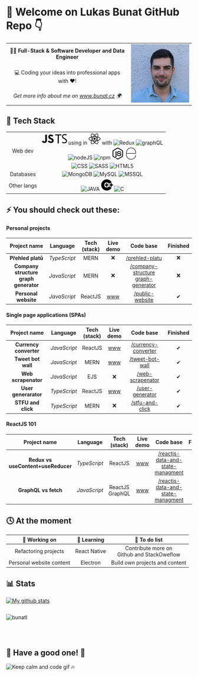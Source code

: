 # 👋  Welcome on Lukas Bunat GitHub Repo 👇
<!-- ------------------------------------------------------------------------------------------ -->
<table>
 <tr>
    <td align="middle"><b>👨‍💻 Full-Stack & Software Developer and Data Engineer</b></td>
    <td rowspan="3" align="middle">
    <img src="./profilePicture.jpg" alt="avatar" width="200"/>
</td>
 </tr>
 <tr>
    <td align="middle">💻 Coding your ideas into professional apps with ❤️!</td>
 </tr>
 <tr>
    <td align="middle"><i>Get more info about me on <a href="https://bunat.cz">www.bunat.cz</a> 🌍</i></td>
 </tr>
</table>

## 🥞 Tech Stack
<table> 
 <tr>
 <td rowspan="3" align="middle">Web dev</td>
 <td align="middle">
  <img src="https://raw.githubusercontent.com/Workshape/tech-icons/72fd0e4dc0320a84dc489d9dd8f63338926098e0/icons/javascript.svg" alt="javascript" width="32" height="32"></img>
  <img src="https://raw.githubusercontent.com/Workshape/tech-icons/72fd0e4dc0320a84dc489d9dd8f63338926098e0/icons/typescript.svg" alt="typescript" width="32" height="32"></img>
  using in
  <img src="https://raw.githubusercontent.com/Workshape/tech-icons/72fd0e4dc0320a84dc489d9dd8f63338926098e0/icons/react.svg" alt="ReactJS" width="32" height="32"></img>
  with
  <img src="https://cdn4.iconfinder.com/data/icons/logos-brands-5/24/redux-256.png" alt="Redux" width="32" height="32"></img>
  <img src="https://cdn4.iconfinder.com/data/icons/logos-brands-5/24/graphql-256.png" alt="graphQL" width="32" height="32"></img>
 </td>
 </tr>
 <!-- node - npm, yarn, express, cors, helmet, mongoose, monk, joi -->
 <tr>
  <td align="middle">
   <img src="https://cdn4.iconfinder.com/data/icons/logos-3/456/nodejs-new-pantone-black-256.png" alt="nodeJS" width="48" height="32"></img>
   <img src="https://cdn4.iconfinder.com/data/icons/logos-brands-5/24/npm-256.png" alt="npm" width="32" height="32"></img>
   <img src="https://raw.githubusercontent.com/Workshape/tech-icons/72fd0e4dc0320a84dc489d9dd8f63338926098e0/icons/nodejs.svg" alt="nodeJS" width="32" height="32"></img>
   <img src="https://raw.githubusercontent.com/Workshape/tech-icons/72fd0e4dc0320a84dc489d9dd8f63338926098e0/icons/expressjs.svg" alt="express" width="32" height="32"></img>
  </td>
 </tr>
 <!-- css3, scss, sass & html -->
 <tr>
  <td align="middle">
   <img src="https://cdn1.iconfinder.com/data/icons/logotypes/32/badge-css-3-256.png" alt="CSS" width="32" height="32"></img>
   <img src="https://cdn4.iconfinder.com/data/icons/logos-and-brands/512/288_Sass_logo-256.png" alt="SASS" width="32" height="32"></img>
   <img src="https://cdn3.iconfinder.com/data/icons/picons-social/57/50-html5-256.png" alt="HTML5" width="32" height="32"></img>
  </td>
 </tr>
 <!-- mysql, ms msql, mongo -->
 <tr>
  <td align="middle">Databases</td>
  <td align="middle">
   <img src="https://cdn4.iconfinder.com/data/icons/logos-3/512/mongodb-2-256.png" alt="MongoDB" width="48" height="32"></img>
   <img src="https://cdn4.iconfinder.com/data/icons/logos-3/181/MySQL-256.png" alt="MySQL" width="64" height="32"></img>
   <img src="https://cdn2.iconfinder.com/data/icons/amazon-aws-stencils/100/Database_copy_Amazon_RDS_MS_SQL_Instance-256.png" alt="MSSQL" width="32" height="32"></img>
  </td>
 </tr>
 <!-- c, c++, c#, java -->
 <tr>
  <td align="middle">Other langs</td>
  <td align="middle">
   <img src="https://cdn4.iconfinder.com/data/icons/logos-and-brands/512/181_Java_logo_logos-256.png" alt="JAVA" width="32" height="32"></img>
   <img src="https://raw.githubusercontent.com/Workshape/tech-icons/72fd0e4dc0320a84dc489d9dd8f63338926098e0/icons/cplusplus.svg" alt="C++" width="32" height="32"></img>
   <img src="https://cdn3.iconfinder.com/data/icons/lexter-flat-colorfull-file-formats/56/c-256.png" alt="C" width="32" height="32"></img>
  </td>
 </tr>
 <!-- GIT, GitLab, JIRA, Trello, Slack, G Suite, MS Teams 
 <tr>
  <td align="middle">Collaboration</td>
  <td align="middle">
   <img src="https://cdn1.iconfinder.com/data/icons/logotypes/32/github-256.png" alt="GIT" width="32" height="32"></img>
  </td>
 </tr>
-->
 <!-- Tableau,Rapid Miner, Wolfram Alpha, Modelio, MS Office Suite, AutoCAD, Inventor
 <tr>
  <td align="middle">Other SW</td>
  <td align="middle">
    1,2,3,4,5
  </td>
 </tr>
-->
</table>

## ⚡ You should check out these:

#### Personal projects

| Project name | Language | Tech<br>(stack) | Live<br>demo | Code base | Finished |
|:-:|:-:|:-:|:-:|:-:|:-:|
| **Přehled platů** | *TypeScript* | MERN | ❌ | [/prehled-platu][pp1b] | ❌ |
| **Company structure<br>graph generator** | *JavaScript* | MERN | ❌ | [/company-structure<br>graph-generator][pp2b] | ❌ |
| **Personal website** | *JavaScript* | ReactJS | [www][pp3a] | [/public-website][pp3b] | ✔ |

[pp1b]: https://github.com/bunatl/prehled-platu
[pp2b]: https://github.com/bunatl/CompanyOwenershipGrapher
[pp3a]: https://bunat.cz/
[pp3b]: https://github.com/bunatl/public-website

#### Single page applications (SPAs)

| Project name | Language | Tech<br>(stack) | Live<br>demo | Code base | Finished |
|:-:|:-:|:-:|:-:|:-:|:-:|
| **Currency converter** | *JavaScript* | ReactJS | [www][spa1a] | [/currency-converter][spa1b] | ✔ |
| **Tweet bot wall** | *JavaScript* | MERN | [www][spa2a] | [/tweet-bot-wall][spa2b] | ✔ |
| **Web scrapenator** | *JavaScript* | EJS | ❌ | [/web-scrapenator][spa3b] | ✔ |
| **User generarator** | *TypeScript* | ReactJS | [www][spa4a] | [/user-generator][spa4b] | ✔ |
| **STFU and click** | *TypeScript* | MERN | ❌ | [/stfu-and-click][spa5b] | ✔ |

[spa1a]: https://currency-converter.techis.fun/
[spa1b]: https://github.com/bunatl/currency-converter/
[spa2a]: https://tweet-bot.techis.fun/
[spa2b]: https://github.com/bunatl/tweet-bot-wall
[spa3b]: https://github.com/bunatl/web-scrapenator
[spa4a]: https://user-generator.techis.fun/
[spa4b]: https://github.com/bunatl/user-generator
[spa5b]: https://github.com/bunatl/stfu-and-click

#### ReactJS 101

| Project name | Language | Tech<br>(stack) | Live<br>demo | Code base | Finished |
|:-:|:-:|:-:|:-:|:-:|:-:|
| **Redux vs<br>useContent+useReducer** | *TypeScript* | ReactJS | [www][rb1a] | [/reactjs-data-and-state-managment][rb1b] | ✔ |
| **GraphQL vs fetch** | *JavaScript* | ReactJS<br>GraphQL | [www][rb2a] | [/reactjs-data-and-state-managment][rb2b] | ✔ |

[rb1a]: https://react-states.techis.fun/
[rb1b]: https://github.com/bunatl/reactjs-data-and-state-managment/
[rb2a]: https://fetch-vs-graphql.techis.fun/
[rb2b]: https://github.com/bunatl/data-fetching-managment/


## 🕓 At the moment
|🔧 **Working on**|🌱 **Learning**|📝 **To do list**|
|:----------------:|:-------------:|:----------------:|
| Refactoring projects | React Native | Contribute more on <br> Github and StackOweflow |
| Personal website content | Electron | Build own projects and content |

## 📊 Stats
[![My github stats](https://github-readme-stats.vercel.app/api?username=bunatl&hide=prs&count_private=true&show_icons=true&theme=gruvbox "What are your stats? 👀")](https://github.com/bunatl)

<p><img style="margin-top:1em; margin-bottom:2em;" src="https://github-readme-stats.vercel.app/api/top-langs/?username=bunatl&layout=compact&langs_count=4" alt="bunatl" /></br></br></p>



## 🤗 Have a good one! 🤙
![Keep calm and code gif 🔥](https://media.giphy.com/media/13HgwGsXF0aiGY/giphy.gif "Keep calm and code 🔥")

<!-- ✔️,🔘 -->
